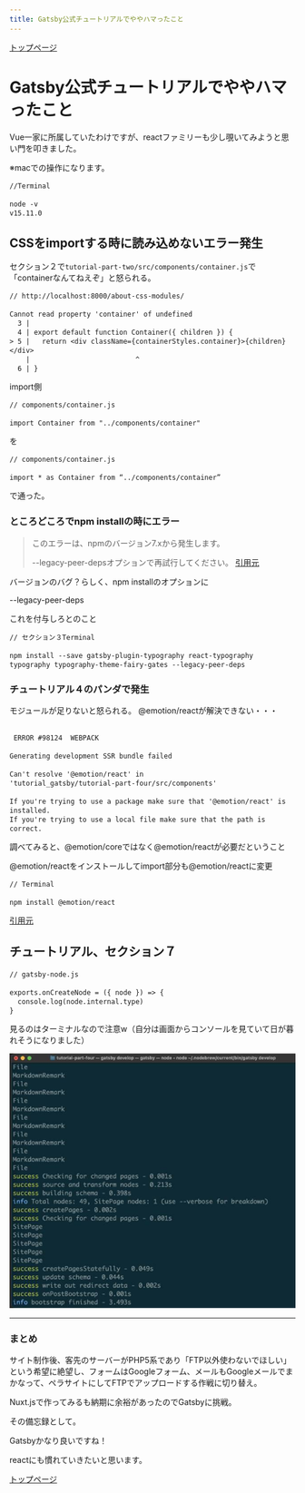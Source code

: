 ```yaml
---
title: Gatsby公式チュートリアルでややハマったこと
---
```


[トップページ](../index.md)  

# Gatsby公式チュートリアルでややハマったこと

Vue一家に所属していたわけですが、reactファミリーも少し覗いてみようと思い門を叩きました。

※macでの操作になります。

```Terminal
//Terminal

node -v
v15.11.0
```

## CSSをimportする時に読み込めないエラー発生

セクション２で`tutorial-part-two/src/components/container.js`で「containerなんてねえぞ」と怒られる。

```
// http://localhost:8000/about-css-modules/

Cannot read property 'container' of undefined
  3 |
  4 | export default function Container({ children }) {
> 5 |   return <div className={containerStyles.container}>{children}</div>
    |                          ^
  6 | }

```

import側

```
// components/container.js

import Container from "../components/container"
```

を

```
// components/container.js

import * as Container from “../components/container”
```

で通った。


### ところどころでnpm installの時にエラー

> このエラーは、npmのバージョン7.xから発生します。
>
> --legacy-peer-depsオプションで再試行してください。
> [引用元](https://stackoverflow.com/questions/64718633/unable-to-resolve-dependency-tree-reactjs)

バージョンのバグ？らしく、npm installのオプションに

--legacy-peer-deps

これを付与しろとのこと

```Terminal
// セクション３Terminal

npm install --save gatsby-plugin-typography react-typography typography typography-theme-fairy-gates --legacy-peer-deps
```



### チュートリアル４のパンダで発生

モジュールが足りないと怒られる。
@emotion/reactが解決できない・・・

```

 ERROR #98124  WEBPACK

Generating development SSR bundle failed

Can't resolve '@emotion/react' in
'tutorial_gatsby/tutorial-part-four/src/components'

If you're trying to use a package make sure that '@emotion/react' is installed.
If you're trying to use a local file make sure that the path is correct.

```

調べてみると、@emotion/coreではなく@emotion/reactが必要だということ

@emotion/reactをインストールしてimport部分も@emotion/reactに変更

```Terminal
// Terminal

npm install @emotion/react
```

[引用元](https://stackoverflow.com/questions/65486256/module-not-found-cant-resolve-emotion-react)  

## チュートリアル、セクション７

```
// gatsby-node.js

exports.onCreateNode = ({ node }) => {
  console.log(node.internal.type)
}
```

見るのはターミナルなので注意w（自分は画面からコンソールを見ていて日が暮れそうになりました）

![ターミナル](../../image/tutorial1.jpg)

---

### まとめ

サイト制作後、客先のサーバーがPHP5系であり「FTP以外使わないでほしい」という希望に絶望し、フォームはGoogleフォーム、メールもGoogleメールでまかなって、ペラサイトにしてFTPでアップロードする作戦に切り替え。

Nuxt.jsで作ってみるも納期に余裕があったのでGatsbyに挑戦。

その備忘録として。

Gatsbyかなり良いですね！

reactにも慣れていきたいと思います。

[トップページ](../index.md)  